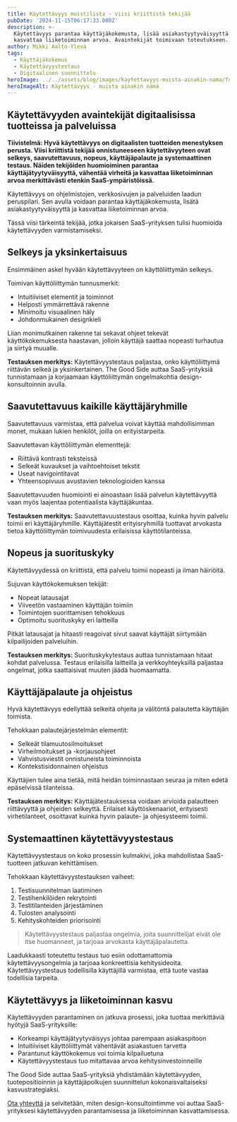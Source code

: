 ```yaml
---
title: Käytettävyys muistilista - viisi kriittistä tekijää
pubDate: '2024-11-15T06:17:33.000Z'
description: >-
  Käytettävyys parantaa käyttäjäkokemusta, lisää asiakastyytyväisyyttä ja
  kasvattaa liiketoiminnan arvoa. Avaintekijät toimivaan toteutukseen.
author: Mikki Aalto-Ylevä
tags:
  - Käyttäjäkokemus
  - Käytettävyystestaus
  - Digitaalinen suunnittelu
heroImage: ../../assets/blog/images/kaytettavyys-muista-ainakin-nama/featured.webp
heroImageAlt: Käytettävyys - muista ainakin nämä
---
```


## Käytettävyyden avaintekijät digitaalisissa tuotteissa ja palveluissa

**Tiivistelmä: Hyvä käytettävyys on digitaalisten tuotteiden menestyksen perusta. Viisi kriittistä tekijää onnistuneeseen käytettävyyteen ovat selkeys, saavutettavuus, nopeus, käyttäjäpalaute ja systemaattinen testaus. Näiden tekijöiden huomioiminen parantaa käyttäjätyytyväisyyttä, vähentää virheitä ja kasvattaa liiketoiminnan arvoa merkittävästi etenkin SaaS-ympäristöissä.**

Käytettävyys on ohjelmistojen, verkkosivujen ja palveluiden laadun peruspilari. Sen avulla voidaan parantaa käyttäjäkokemusta, lisätä asiakastyytyväisyyttä ja kasvattaa liiketoiminnan arvoa.

Tässä viisi tärkeintä tekijää, jotka jokaisen SaaS-yrityksen tulisi huomioida käytettävyyden varmistamiseksi.

## Selkeys ja yksinkertaisuus

Ensimmäinen askel hyvään käytettävyyteen on käyttöliittymän selkeys. 

Toimivan käyttöliittymän tunnusmerkit:
- Intuitiiviset elementit ja toiminnot
- Helposti ymmärrettävä rakenne
- Minimoitu visuaalinen häly
- Johdonmukainen designkieli

Liian monimutkainen rakenne tai sekavat ohjeet tekevät käyttökokemuksesta haastavan, jolloin käyttäjä saattaa nopeasti turhautua ja siirtyä muualle. 

**Testauksen merkitys:** Käytettävyystestaus paljastaa, onko käyttöliittymä riittävän selkeä ja yksinkertainen. The Good Side auttaa SaaS-yrityksiä tunnistamaan ja korjaamaan käyttöliittymän ongelmakohtia design-konsultoinnin avulla.

## Saavutettavuus kaikille käyttäjäryhmille

Saavutettavuus varmistaa, että palvelua voivat käyttää mahdollisimman monet, mukaan lukien henkilöt, joilla on erityistarpeita.

Saavutettavan käyttöliittymän elementtejä:
- Riittävä kontrasti teksteissä
- Selkeät kuvaukset ja vaihtoehtoiset tekstit
- Useat navigointitavat
- Yhteensopivuus avustavien teknologioiden kanssa

Saavutettavuuden huomiointi ei ainoastaan lisää palvelun käytettävyyttä vaan myös laajentaa potentiaalista käyttäjäkuntaa.

**Testauksen merkitys:** Saavutettavuustestaus osoittaa, kuinka hyvin palvelu toimii eri käyttäjäryhmille. Käyttäjätestit erityisryhmillä tuottavat arvokasta tietoa käyttöliittymän toimivuudesta erilaisissa käyttötilanteissa.

## Nopeus ja suorituskyky

Käytettävyydessä on kriittistä, että palvelu toimii nopeasti ja ilman häiriöitä. 

Sujuvan käyttökokemuksen tekijät:
- Nopeat latausajat
- Viiveetön vastaaminen käyttäjän toimiin
- Toimintojen suorittamisen tehokkuus
- Optimoitu suorituskyky eri laitteilla

Pitkät latausajat ja hitaasti reagoivat sivut saavat käyttäjät siirtymään kilpailijoiden palveluihin.

**Testauksen merkitys:** Suorituskykytestaus auttaa tunnistamaan hitaat kohdat palvelussa. Testaus erilaisilla laitteilla ja verkkoyhteyksillä paljastaa ongelmat, jotka saattaisivat muuten jäädä huomaamatta.

## Käyttäjäpalaute ja ohjeistus

Hyvä käytettävyys edellyttää selkeitä ohjeita ja välitöntä palautetta käyttäjän toimista.

Tehokkaan palautejärjestelmän elementit:
- Selkeät tilamuutosilmoitukset
- Virheilmoitukset ja -korjausohjeet
- Vahvistusviestit onnistuneista toiminnoista
- Kontekstisidonnainen ohjeistus

Käyttäjien tulee aina tietää, mitä heidän toiminnastaan seuraa ja miten edetä epäselvissä tilanteissa.

**Testauksen merkitys:** Käyttäjätestauksessa voidaan arvioida palautteen riittävyyttä ja ohjeiden selkeyttä. Erilaiset käyttöskenaariot, erityisesti virhetilanteet, osoittavat kuinka hyvin palaute- ja ohjesysteemi toimii.

## Systemaattinen käytettävyystestaus

Käytettävyystestaus on koko prosessin kulmakivi, joka mahdollistaa SaaS-tuotteen jatkuvan kehittämisen.

Tehokkaan käytettävyystestauksen vaiheet:
1. Testisuunnitelman laatiminen
2. Testihenkilöiden rekrytointi
3. Testitilanteiden järjestäminen
4. Tulosten analysointi
5. Kehityskohteiden priorisointi

> Käytettävyystestaus paljastaa ongelmia, joita suunnittelijat eivät ole itse huomanneet, ja tarjoaa arvokasta käyttäjäpalautetta.

Laadukkaasti toteutettu testaus tuo esiin odottamattomia käytettävyysongelmia ja tarjoaa konkreettisia kehitysideoita. Käytettävyystestaus todellisilla käyttäjillä varmistaa, että tuote vastaa todellisia tarpeita.

## Käytettävyys ja liiketoiminnan kasvu

Käytettävyyden parantaminen on jatkuva prosessi, joka tuottaa merkittäviä hyötyjä SaaS-yrityksille:

- Korkeampi käyttäjätyytyväisyys johtaa parempaan asiakaspitoon
- Intuitiiviset käyttöliittymät vähentävät asiakastuen tarvetta
- Parantunut käyttökokemus voi toimia kilpailuetuna
- Käytettävyystestaus tuo mitattavaa arvoa kehitysinvestoinneille

The Good Side auttaa SaaS-yrityksiä yhdistämään käytettävyyden, tuotepositioinnin ja käyttäjäpolkujen suunnittelun kokonaisvaltaiseksi kasvustrategiaksi.

[Ota yhteyttä](/contact) ja selvitetään, miten design-konsultointimme voi auttaa SaaS-yrityksesi käytettävyyden parantamisessa ja liiketoiminnan kasvattamisessa.